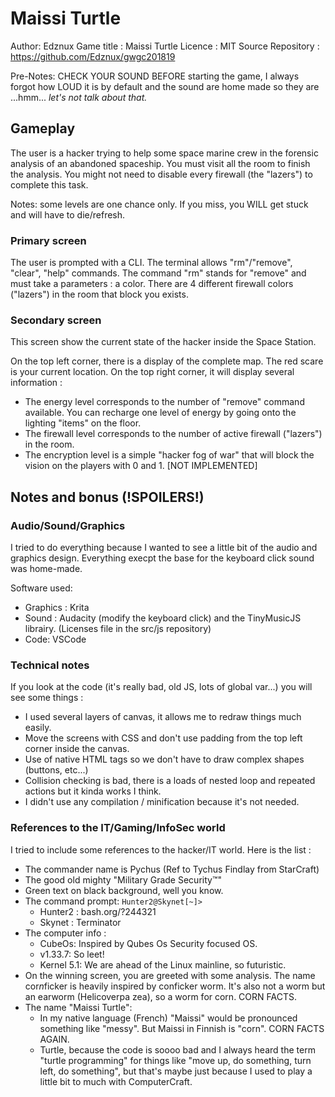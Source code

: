 # Maissi Turtle

Author: Edznux
Game title : Maissi Turtle
Licence : MIT
Source Repository : https://github.com/Edznux/gwgc201819

Pre-Notes: CHECK YOUR SOUND BEFORE starting the game, I always forgot how LOUD it is by default and the sound are home made so they are ...hmm... _let's not talk about that._

## Gameplay

The user is a hacker trying to help some space marine crew in the forensic analysis of an abandoned spaceship.
You must visit all the room to finish the analysis. You might not need to disable every firewall (the "lazers") to complete this task.

Notes: some levels are one chance only. If you miss, you WILL get stuck and will have to die/refresh.

### Primary screen

The user is prompted with a CLI.
The terminal allows "rm"/"remove", "clear", "help" commands.
The command "rm" stands for "remove" and must take a parameters : a color.
There are 4 different firewall colors ("lazers") in the room that block you exists.

### Secondary screen

This screen show the current state of the hacker inside the Space Station.

On the top left corner, there is a display of the complete map. The red scare is your current location.
On the top right corner, it will display several information :

- The energy level corresponds to the number of "remove" command available. You can recharge one level of energy by going onto the lighting "items" on the floor.
- The firewall level corresponds to the number of active firewall ("lazers") in the room.
- The encryption level is a simple "hacker fog of war" that will block the vision on the players with 0 and 1. [NOT IMPLEMENTED]

## Notes and bonus (!SPOILERS!)

### Audio/Sound/Graphics

I tried to do everything because I wanted to see a little bit of the audio and graphics design.
Everything execpt the base for the keyboard click sound was home-made.

Software used:
- Graphics : Krita
- Sound : Audacity (modify the keyboard click) and the TinyMusicJS librairy. (Licenses file in the src/js repository)
- Code: VSCode

### Technical notes

If you look at the code (it's really bad, old JS, lots of global var...) you will see some things :
- I used several layers of canvas, it allows me to redraw things much easily.
- Move the screens with CSS and don't use padding from the top left corner inside the canvas.
- Use of native HTML tags so we don't have to draw complex shapes (buttons, etc...)
- Collision checking is bad, there is a loads of nested loop and repeated actions but it kinda works I think.
- I didn't use any compilation / minification because it's not needed.

### References to the IT/Gaming/InfoSec world

I tried to include some references to the hacker/IT world.
Here is the list : 
- The commander name is Pychus (Ref to Tychus Findlay from StarCraft)
- The good old mighty "Military Grade Security™"
- Green text on black background, well you know.
- The command prompt: `Hunter2@Skynet[~]>`
  - Hunter2 : bash.org/?244321
  - Skynet : Terminator
- The computer info : 
  - CubeOs: Inspired by Qubes Os Security focused OS.
  - v1.33.7: So leet!
  - Kernel 5.1: We are ahead of the Linux mainline, so futuristic.
- On the winning screen, you are greeted with some analysis. The name cor*n*ficker is heavily inspired by conficker worm.  It's also not a worm but an earworm (Helicoverpa zea), so a worm for corn. CORN FACTS.
- The name "Maissi Turtle":
  - In my native language (French) "Maissi" would be pronounced something like "messy". But Maissi in Finnish is "corn". CORN FACTS AGAIN.
  - Turtle, because the code is soooo bad and I always heard the term "turtle programming" for things like "move up, do something, turn left, do something", but that's maybe just because I used to play a little bit to much with ComputerCraft.